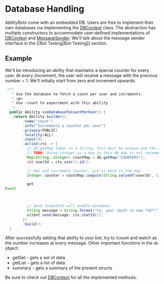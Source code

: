 # Database Handling
AbilityBots come with an embedded DB. Users are free to implement their own databases via implementing the [DBContext](../../telegrambots-abilities/src/main/java/org/telegram/abilitybots/api/db/DBContext.java) class.
The abstraction has multiple constructors to accommodate user-defined implementations of [DBContext](../../telegrambots-abilities/src/main/java/org/telegram/abilitybots/api/db/DBContext.java) and [MessageSender](../../telegrambots-abilities/src/main/java/org/telegram/abilitybots/api/sender/MessageSender.java). We'll talk about the message sender interface in the [[Bot Testing|Bot-Testing]] section.

## Example
We'll be introducing an ability that maintains a special counter for every user. At every /increment, the user will receive a message with the previous number + 1. We'll initially start from zero and increment upwards.

```java
 /**
   * Use the database to fetch a count per user and increments.
   * <p>
   * Use /count to experiment with this ability.
   */
  public Ability useDatabaseToCountPerUser() {
    return Ability.builder()
        .name("count")
        .info("Increments a counter per user")
        .privacy(PUBLIC)
        .locality(ALL)
        .input(0)
        .action(ctx -> {
          // db.getMap takes in a string, this must be unique and the same everytime you want to call the exact same map
          // TODO: Using integer as a key in this db map is not recommended, it won't be serialized/deserialized properly if you ever decide to recover/backup db
          Map<String, Integer> countMap = db.getMap("COUNTERS");
          int userId = ctx.user().id();

          // Get and increment counter, put it back in the map
          Integer counter = countMap.compute(String.valueOf(userId), (id, count) -> count == null ? 1 : ++count);

          get
Event



          // Send formatted will enable markdown
          String message = String.format("%s, your count is now *%d*!", ctx.user().shortName(), counter);
          silent.send(message, ctx.chatId());
        })
        .build();
  }
```

After successfully adding that ability to your bot, try to /count and watch as the number increases at every message.
Other important functions in the `db` object:
* getSet - gets a set of data
* getList - gets a list of data
* summary - gets a summary of the present structs

Be sure to check out [DBContext](../../telegrambots-abilities/src/main/java/org/telegram/abilitybots/api/db/DBContext.java) for all the implemented methods.